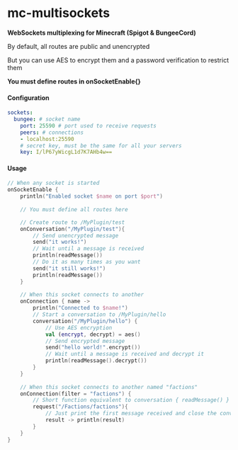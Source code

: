 # mc-multisockets

**WebSockets multiplexing for Minecraft (Spigot & BungeeCord)**

By default, all routes are public and unencrypted

But you can use AES to encrypt them and a password verification to restrict them

**You must define routes in onSocketEnable{}**

#### Configuration

```yaml
sockets:
  bungee: # socket name
    port: 25590 # port used to receive requests
    peers: # connections
    - localhost:25590
    # secret key, must be the same for all your servers
    key: I/lP67yWicgL1d7K7AHb4w==
```

#### Usage

```kotlin
// When any socket is started
onSocketEnable { 
    println("Enabled socket $name on port $port")
    
    // You must define all routes here

    // Create route to /MyPlugin/test
    onConversation("/MyPlugin/test"){
        // Send unencrypted message
        send("it works!")
        // Wait until a message is received
        println(readMessage())
        // Do it as many times as you want
        send("it still works!")
        println(readMessage())
    }
    
    // When this socket connects to another
    onConnection { name ->
        println("Connected to $name!")
        // Start a conversation to /MyPlugin/hello
        conversation("/MyPlugin/hello") {
            // Use AES encryption
            val (encrypt, decrypt) = aes()
            // Send encrypted message
            send("hello world!".encrypt())
            // Wait until a message is received and decrypt it
            println(readMessage().decrypt())
        }
    }
    
    // When this socket connects to another named "factions"
    onConnection(filter = "factions") {
        // Short function equivalent to conversation { readMessage() }
        request("/Factions/factions"){
            // Just print the first message received and close the conversation
            result -> println(result)
        }
    }
}
```